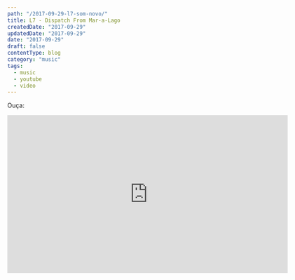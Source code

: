 ```yaml
---
path: "/2017-09-29-l7-som-novo/"
title: L7 - Dispatch From Mar-a-Lago
createdDate: "2017-09-29"
updatedDate: "2017-09-29"
date: "2017-09-29"
draft: false
contentType: blog
category: "music"
tags:
  - music
  - youtube
  - video
---
```


Ouça:

<iframe width="640" height="360" src="https://www.youtube.com/embed/Wx0ixWJRa8E" frameborder="0" allowfullscreen></iframe>
